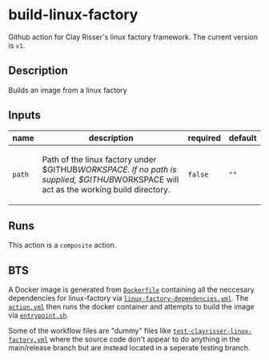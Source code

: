 # build-linux-factory
Github action for Clay Risser's linux factory framework. The current version is `v1`.

<!-- action-docs-header source="action.yml" -->

<!-- action-docs-header source="action.yml" -->

<!-- action-docs-description source="action.yml" -->
## Description

Builds an image from a linux factory
<!-- action-docs-description source="action.yml" --> 

<!-- action-docs-inputs source="action.yml" -->
## Inputs

| name | description | required | default |
| --- | --- | --- | --- |
| `path` | <p>Path of the linux factory under $GITHUB<em>WORKSPACE. If no path is supplied, $GITHUB</em>WORKSPACE will act as the working build directory.</p> | `false` | `""` |
<!-- action-docs-inputs source="action.yml" -->

<!-- action-docs-outputs source="action.yml" -->

<!-- action-docs-outputs source="action.yml" -->

<!-- action-docs-runs source="action.yml" -->
## Runs

This action is a `composite` action.
<!-- action-docs-runs source="action.yml" --> 

## BTS

A Docker image is generated from [`Dockerfile`](Dockerfile) containing all the neccesary dependencies for linux-factory via [`linux-factory-dependencies.yml`](.github/workflows/linux-factory-dependencies.yml). The [`action.yml`](action.yml) then runs the docker container and attempts to build the image via [`entrypoint.sh`](entrypoint.sh).

Some of the workflow files are "dummy" files like [`test-clayrisser-linux-factory.yml`](.github/workflows/test-clayrisser-linux-factory.yml) where the source code don't appear to do anything in the main/release branch but are instead located in a seperate testing branch.